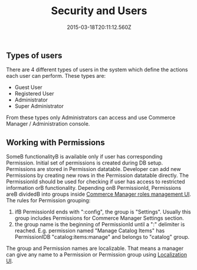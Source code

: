 ﻿---
title: Security and Users
description: Security and Users
layout: docs
date: 2015-03-18T20:11:12.560Z
priority: 2
---
## Types of users

There are 4 different types of users in the system which define the actions each user can perform. These types are:

* Guest User
* Registered User
* Administrator
* Super Administrator

From these types only Administrators can access and use Commerce Manager / Administration console.

## Working with Permissions

SomeВ functionalityВ is available only if user has corresponding Permission. Initial set of permissions is created during DB setup. Permissions are stored in Permission datatable. Developer can add new Permissions by creating new rows in the Permission datatable directly. The PermissionId should be used for checking if user has access to restricted information orВ functionality. Depending onВ PermissionId, Permissions areВ dividedВ into groups inside [Commerce Manager roles management UI](docs/old-versions/vc113userguide/users-management-roles-and-role-assignment). The rules for Permission grouping:

1. ifВ PermissionId ends with ":config", the group is "Settings". Usually this group includes Permissions for Commerce Manager Settings section.
2. the group name is the beginning of PermissionId until a ":" delimiter is reached. E.g. permission named "Manage Catalog Items" has PermissionIDВ "catalog:items:manage" and belongs to "catalog" group.

The group and Permission names are localizable. That means a manager can give any name to a Permission or Permission group using [Localization UI](docs/old-versions/vc113userguide/settings/application-settings).
